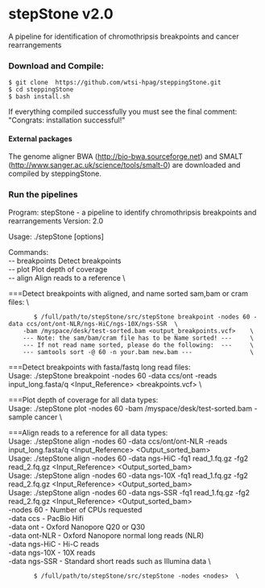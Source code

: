 # stepStone v2.0
A pipeline for identification of chromothripsis breakpoints and cancer rearrangements

### Download and Compile:

    $ git clone  https://github.com/wtsi-hpag/steppingStone.git 
    $ cd steppingStone 
    $ bash install.sh
		
If everything compiled successfully you must see the final comment: 
		"Congrats: installation successful!"		

#### External packages
The genome aligner BWA (http://bio-bwa.sourceforge.net) and SMALT (http://www.sanger.ac.uk/science/tools/smalt-0) are downloaded and compiled by steppingStone.

### Run the pipelines
Program: stepStone - a pipeline to identify chromothripsis breakpoints and rearrangements
Version: 2.0

Usage: ./stepStone <command> [options]

Commands:                                               \
-- breakpoints		Detect breakpoints              \
-- plot			Plot depth of coverage          \
-- align		Align reads to a reference      \

===Detect breakpoints with aligned, and name sorted sam,bam or cram files:     \

           $ /full/path/to/stepStone/src/stepStone breakpoint -nodes 60 -data ccs/ont/ont-NLR/ngs-HiC/ngs-10X/ngs-SSR  \
		-bam /myspace/desk/test-sorted.bam <output_breakpoints.vcf>    \
		--- Note: the sam/bam/cram file has to be Name sorted! ---     \
		--- If not read name sorted, please do the following:  ---     \
		--- samtools sort -@ 60 -n your.bam new.bam ---                \

===Detect breakpoints with fasta/fastq long read files:                        \
	Usage: ./stepStone breakpoint -nodes 60 -data ccs/ont -reads input_long.fasta/q <Input_Reference> <breakpoints.vcf>                                                    \

===Plot depth of coverage for all data types:                                  \
	Usage: ./stepStone plot -nodes 60 -bam /myspace/desk/test-sorted.bam -sample cancer \

===Align reads to a reference for all data types:                                           \
	Usage: ./stepStone align -nodes 60 -data ccs/ont/ont-NLR -reads input_long.fasta/q <Input_Reference> <Output_sorted_bam>                                               \
	Usage: ./stepStone align -nodes 60 -data ngs-HiC -fq1 read_1.fq.gz -fg2 read_2.fq.gz <Input_Reference> <Output_sorted_bam>                                             \
	Usage: ./stepStone align -nodes 60 -data ngs-10X -fq1 read_1.fq.gz -fg2 read_2.fq.gz <Input_Reference> <Output_sorted_bam>                                             \
	Usage: ./stepStone align -nodes 60 -data ngs-SSR -fq1 read_1.fq.gz -fg2 read_2.fq.gz <Input_Reference> <Output_sorted_bam>                                             \
      	 	-nodes    60      - Number of CPUs requested                   \
      		-data     ccs     - PacBio Hifi                                \
		-data     ont     - Oxford Nanopore Q20 or Q30                 \
		-data     ont-NLR - Oxford Nanopore normal long reads (NLR)    \
		-data     ngs-HiC - Hi-C reads                                 \
      		-data     ngs-10X - 10X reads                                  \
		-data     ngs-SSR - Standard short reads such as Illumina data \


           $ /full/path/to/stepStone/src/stepStone -nodes <nodes>  \

